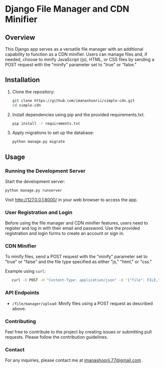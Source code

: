 # Django File Manager and CDN Minifier

## Overview

This Django app serves as a versatile file manager with an additional capability to function as a CDN minifier. Users can manage files and, if needed, choose to minify JavaScript (js), HTML, or CSS files by sending a POST request with the "minify" parameter set to "true" or "false."

## Installation

1. Clone the repository:

   ```bash
   git clone https://github.com/imanashoorii/simple-cdn.git
   cd simple-cdn
   ```
2. Install dependencies using pip and the provided requirements.txt:
    ```bash
   pip install -r requirements.txt
   ```
3. Apply migrations to set up the database:
   ```bash
   python manage.py migrate
   ```
## Usage
### Running the Development Server
Start the development server:
   ```bash
   python manage.py runserver
   ```
Visit http://127.0.0.1:8000/ in your web browser to access the app.

### User Registration and Login
Before using the file manager and CDN minifier features, users need to register and log in with their email and password. Use the provided registration and login forms to create an account or sign in.

### CDN Minifier
To minify files, send a POST request with the "minify" parameter set to "true" or "false" and the file type specified as either "js," "html," or "css."

Example using `curl`:

   ```bash
      curl -X POST -H "Content-Type: application/json" -d '{"file": FILE,"minify": true}' http://127.0.0.1:8000/minify/
   ```
### API Endpoints
* `/file/manager/upload`: Minify files using a POST request as described above.

### Contributing
Feel free to contribute to the project by creating issues or submitting pull requests. Please follow the contribution guidelines.

### Contact
For any inquiries, please contact me at [imanashoorii.77@gmail.com](imanashoorii.77@gmail.com) .


